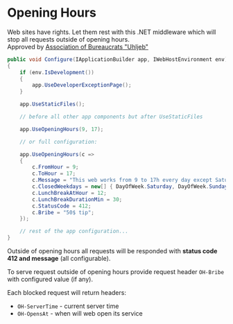 # Opening Hours

Web sites have rights. Let them rest with this .NET middleware which will stop all requests outside of opening hours.   
Approved by [Association of Bureaucrats "Uhljeb"](https://www.in-formality.com/wiki/index.php?title=Uhljeb_(Croatia))


```csharp
public void Configure(IApplicationBuilder app, IWebHostEnvironment env)
{
    if (env.IsDevelopment())
    {
        app.UseDeveloperExceptionPage();
    }

    app.UseStaticFiles();

    // before all other app components but after UseStaticFiles

    app.UseOpeningHours(9, 17);

    // or full configuration:

    app.UseOpeningHours(c => 
    {
        c.FromHour = 9;
        c.ToHour = 17;
        c.Message = "This web works from 9 to 17h every day except Saturday and Sunday";
        c.ClosedWeekdays = new[] { DayOfWeek.Saturday, DayOfWeek.Sunday };
        c.LunchBreakAtHour = 12;
        c.LunchBreakDurationMin = 30;
        c.StatusCode = 412;
        c.Bribe = "50$ tip";
    });

    // rest of the app configuration...
}
```

Outside of opening hours all requests will be responded with **status code 412 and message** (all configurable).  

To serve request outside of opening hours provide request header `OH-Bribe` with configured value (if any).   

Each blocked request will return headers:  
- `OH-ServerTime` - current server time  
- `OH-OpensAt` - when will web open its service